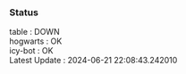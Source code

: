 ### Status


table : DOWN  
hogwarts : OK  
icy-bot : OK  
Latest Update : 2024-06-21 22:08:43.242010
